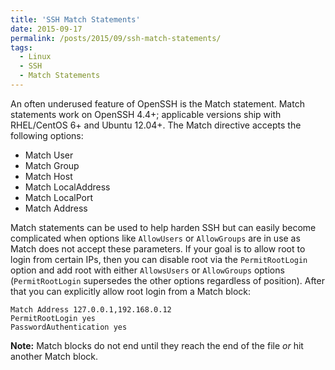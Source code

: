 ```yaml
---
title: 'SSH Match Statements'
date: 2015-09-17
permalink: /posts/2015/09/ssh-match-statements/
tags:
  - Linux
  - SSH
  - Match Statements
---
```


An often underused feature of OpenSSH is the Match statement. Match statements work on OpenSSH 4.4+; applicable versions ship with RHEL/CentOS 6+ and Ubuntu 12.04+. The Match directive accepts the following options:

* Match User
* Match Group
* Match Host
* Match LocalAddress
* Match LocalPort
* Match Address

Match statements can be used to help harden SSH but can easily become complicated when options like `AllowUsers` or `AllowGroups` are in use as Match does not accept these parameters. If your goal is to allow root to login from certain IPs, then you can disable root via the `PermitRootLogin` option and add root with either `AllowsUsers` or `AllowGroups` options (`PermitRootLogin` supersedes the other options regardless of position). After that you can explicitly allow root login from a Match block:

```
Match Address 127.0.0.1,192.168.0.12
PermitRootLogin yes
PasswordAuthentication yes
```

**Note:** Match blocks do not end until they reach the end of the file *or* hit another Match block.
